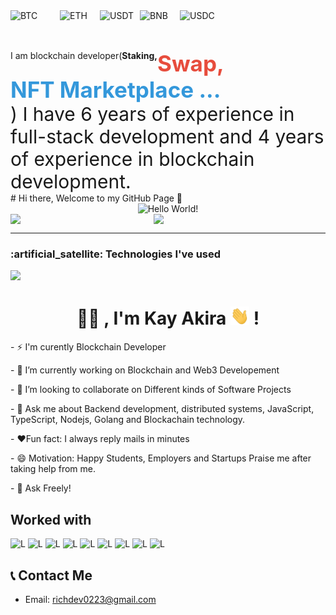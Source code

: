 <div style="display:flex; flex-wrap:warp;">
<img src="https://s2.coinmarketcap.com/static/img/coins/64x64/1.png" height="64" width="64" alt="BTC" style="padding-right:15px;">
<img src="https://s2.coinmarketcap.com/static/img/coins/64x64/1027.png" height="64" width="64" alt="ETH">
  <img src="https://s2.coinmarketcap.com/static/img/coins/64x64/825.png" height="64" width="64" alt="USDT">
<img src="https://s2.coinmarketcap.com/static/img/coins/64x64/1839.png" height="64" width="64" alt="BNB">
<img src="https://s2.coinmarketcap.com/static/img/coins/64x64/3408.png" height="64" width="64" alt="USDC">
  </div>
  <div style="display:flex;flex-wrap:wrap;">
  <a font-size="30">I am blockchain developer(</a>
  <a font-size="30"><strong>Staking,</strong></a>
  <a style="color:#e74c3c;font-size:35px;"><strong>Swap,</strong></a>
  <a style="color:#3498db;font-size:35px;"><strong>NFT Marketplace ...</strong></a>
    <a style="font-size:30px;">) I have 6 years of experience in full-stack development and 4 years of experience in blockchain development.</a>
</div>
# Hi there, Welcome to my GitHub Page 👋

<div style="text-align: center;"> 
  <img width="400" src="https://readme-typing-svg.herokuapp.com?font=JetBrains+Mono&weight=600&size=30&duration=2500&width=535&lines=Blockchain+Development;Web3+Development;Backend+as+a+Service"  alt="Hello World!"/>
</div>

<div style="display: flex;" align="left">
  <img width="345" style="margin-right: 30px;" src="https://github-readme-stats-git-masterrstaa-rickstaa.vercel.app/api/top-langs/?username=monster223223&langs_count=8&layout=compact&theme=vision-friendly-dark&border_radius=7.5" />
  <img width="476" src="https://github-readme-streak-stats.herokuapp.com?user=monster223223&theme=vision-friendly-dark&&border_radius=7.5&date_format=M%20j%5B%2C%20Y%5D" />
</div>

<hr />

<div>
  <h3 align="left">:artificial_satellite: Technologies I've used</h3>
  <div align="left">
    <img src="https://skillicons.dev/icons?i=js,html,css,dart,express,git,java,materialui,flutter,mongodb,nodejs,react,tailwind,vercel,vite,figma,firebase,kotlin" />
  </div>
</div>


<!-- ## About Me😀 -->
<h1 align="center"> 🙏🏻 , I'm Kay Akira <img src="https://raw.githubusercontent.com/ABSphreak/ABSphreak/master/gifs/Hi.gif" width="30px"> ! </h1>
<p>- ⚡  I'm curently Blockchain Developer </p>
<p>- 🔭 I’m currently working on Blockchain and Web3 Developement</p>
<p>- 👯 I’m looking to collaborate on Different kinds of Software Projects</p>
<p>- 💬 Ask me about Backend development, distributed systems, JavaScript, TypeScript, Nodejs, Golang and Blockachain technology.</p>
<p>- ❤Fun fact: I always reply mails in minutes</p>
<p>- 😄 Motivation: Happy Students, Employers and Startups Praise me after taking help from me.</p> 
<p>- 🌱 Ask Freely!</p>

<!-- - 🌱 I’m currently learning u... -->
<!-- - 👯 I’m looking to collaborate on ... -->
<!-- - 🤔 I’m looking for help with ... -->
<!-- - 💬 Ask me about ... -->

## Worked with

![L](https://img.shields.io/badge/Language-C-brightgreen)
![L](https://img.shields.io/badge/Language-C%2B%2B-orange)
![L](https://img.shields.io/badge/Language-C%23-brightgreen)
![L](https://img.shields.io/badge/Language-Python-blue)
![L](https://img.shields.io/badge/Language-Java-red)
![L](https://img.shields.io/badge/Language-Html/Css/Javascript/Typescript-yellow)
![L](https://img.shields.io/badge/Language-Solidity-red)
![L](https://img.shields.io/badge/Language-SQL-blue)
![L](https://img.shields.io/badge/Language-NoSQL-blue)





## 📞 Contact Me 
* Email: richdev0223@gmail.com


